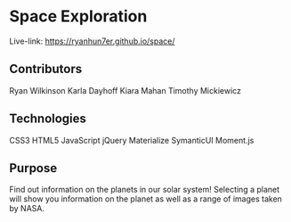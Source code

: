 # Space Exploration
Live-link: https://ryanhun7er.github.io/space/ </br>
## Contributors
Ryan Wilkinson
Karla Dayhoff
Kiara Mahan
Timothy Mickiewicz
## Technologies
CSS3
HTML5
JavaScript
jQuery
Materialize
SymanticUI
Moment.js
## Purpose
Find out information on the planets in our solar system! Selecting a planet will show you information on the planet as well as a range of images taken by NASA. 